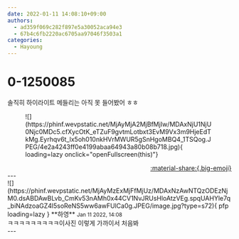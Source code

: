 ```yaml
---
date: 2022-01-11 14:08:10+09:00
authors:
  - ad359f069c282f897e5a30052aca94e3
  - 67b4c6fb2220ac6705aa97046f3503a1
categories:
  - Hayoung
---
```


# 0-1250085

<div class="post-container" markdown="1">
<div class="content-container md-sidebar__scrollwrap" markdown="1">

솔직히 하이라이트 메들리는 아직 못 들어봤어 ㅎㅎ
<figure markdown="1">
![](https://phinf.wevpstatic.net/MjAyMjA2MjBfMjIw/MDAxNjU1NjU0Njc0MDc5.cfXycOtK_eTZuF9gvtmLotbxt3EvM9Vx3m9HjeEdTkMg.Eyrhqv6t_lx5oh010nkHVrMWUR5gSnHgoMBQ4_1TSQog.JPEG/4e2a4243ff0e4199abaa64943a80b08b718.jpg){ loading=lazy onclick="openFullscreen(this)"}
</figure>


</div>
</div>

<div style="text-align: right;" markdown="1">
<a href="https://weverse.io/fromis9/fanpost/0-1250085" style="text-align: right;">:material-share:{.big-emoji}</a>
</div>
---

<div class="comments-container md-sidebar__scrollwrap" markdown="1">
<div class="comment" markdown="1">
<div class='id-container' markdown="1">
![](https://phinf.wevpstatic.net/MjAyMzExMjFfMjUz/MDAxNzAwNTQzODEzNjM0.dsABDAwBLvb_CmKv53nAMh0x44CV1NvJRUsHloAtzVEg.spqUAHYle7q_biNAdzoaGZ4l5soReNS5ww6awFUlCa0g.JPEG/image.jpg?type=s72){ pfp loading=lazy }
**<span class="artist">하영</span>** <small>Jan 11 2022, 14:08</small><br>
</div>
<div class='comment-body' markdown="1">
ㅋㅋㅋㅋㅋㅋㅋㅋㅋ이사진 이렇게 가까이서 처음봐
</div>
</div>
</div>
---
